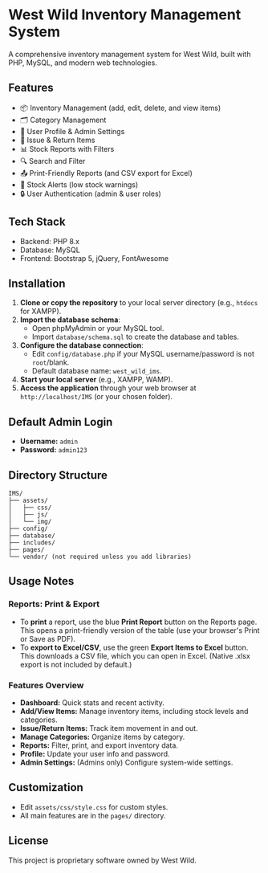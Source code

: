 # West Wild Inventory Management System

A comprehensive inventory management system for West Wild, built with PHP, MySQL, and modern web technologies.

## Features

- 📦 Inventory Management (add, edit, delete, and view items)
- 🗂️ Category Management
- 👤 User Profile & Admin Settings
- 🔄 Issue & Return Items
- 📊 Stock Reports with Filters
- 🔍 Search and Filter
- 📤 Print-Friendly Reports (and CSV export for Excel)
- 🔔 Stock Alerts (low stock warnings)
- 🔒 User Authentication (admin & user roles)

## Tech Stack

- Backend: PHP 8.x
- Database: MySQL
- Frontend: Bootstrap 5, jQuery, FontAwesome

## Installation

1. **Clone or copy the repository** to your local server directory (e.g., `htdocs` for XAMPP).
2. **Import the database schema**:
   - Open phpMyAdmin or your MySQL tool.
   - Import `database/schema.sql` to create the database and tables.
3. **Configure the database connection**:
   - Edit `config/database.php` if your MySQL username/password is not `root`/blank.
   - Default database name: `west_wild_ims`.
4. **Start your local server** (e.g., XAMPP, WAMP).
5. **Access the application** through your web browser at `http://localhost/IMS` (or your chosen folder).

## Default Admin Login
- **Username:** `admin`
- **Password:** `admin123`

## Directory Structure

```
IMS/
├── assets/
│   ├── css/
│   ├── js/
│   └── img/
├── config/
├── database/
├── includes/
├── pages/
└── vendor/ (not required unless you add libraries)
```

## Usage Notes

### Reports: Print & Export
- To **print** a report, use the blue **Print Report** button on the Reports page. This opens a print-friendly version of the table (use your browser's Print or Save as PDF).
- To **export to Excel/CSV**, use the green **Export Items to Excel** button. This downloads a CSV file, which you can open in Excel. (Native .xlsx export is not included by default.)

### Features Overview
- **Dashboard:** Quick stats and recent activity.
- **Add/View Items:** Manage inventory items, including stock levels and categories.
- **Issue/Return Items:** Track item movement in and out.
- **Manage Categories:** Organize items by category.
- **Reports:** Filter, print, and export inventory data.
- **Profile:** Update your user info and password.
- **Admin Settings:** (Admins only) Configure system-wide settings.

## Customization
- Edit `assets/css/style.css` for custom styles.
- All main features are in the `pages/` directory.

## License

This project is proprietary software owned by West Wild. 